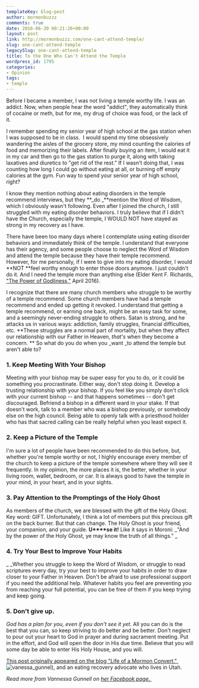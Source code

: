 ```yaml
---
templateKey: blog-post
author: mormonbuzzz
comments: true
date: 2016-06-30 00:21:26+00:00
layout: post
link: http://mormonbuzzz.com/one-cant-attend-temple/
slug: one-cant-attend-temple
legacySlug: one-cant-attend-temple
title: To the One Who Can't Attend the Temple
wordpress_id: 1795
categories:
- Opinion
tags:
- temple
---
```


Before I became a member, I was not living a temple worthy life. I was an addict. Now, when people hear the word "addict", they automatically think of cocaine or meth, but for me, my drug of choice was food, or the lack of it.

I remember spending my senior year of high school at the gas station when I was supposed to be in class.  I would spend my time obsessively wandering the aisles of the grocery store, my mind counting the calories of food and memorizing their labels. After finally buying an item, I would eat it in my car and then go to the gas station to purge it, along with taking laxatives and diuretics to "get rid of the rest." If I wasn't doing that, I was counting how long I could go without eating at all, or burning off empty calories at the gym. Fun way to spend your senior year of high school, right?

I know they mention nothing about eating disorders in the temple recommend interviews, but they **_do _**mention the Word of Wisdom, which I obviously wasn't following. Even after I joined the church, I still struggled with my eating disorder behaviors. I truly believe that if I didn't have the Church, especially the temple, I WOULD NOT have stayed as strong in my recovery as I have.

There have been too many days where I contemplate using eating disorder behaviors and immediately think of the temple. I understand that everyone has their agency, and some people choose to neglect the Word of Wisdom and attend the temple because they have their temple recommend. However, for me personally, if I were to give into my eating disorder, I would **NOT **feel worthy enough to enter those doors anymore. I just couldn't do it. And I need the temple more than anything else (Elder Kent F. Richards, ["The Power of Godliness,"](https://www.lds.org/general-conference/2016/04/the-power-of-godliness?lang=eng) April 2016).

I recognize that there are many church members who struggle to be worthy of a temple recommend. Some church members have had a temple recommend and ended up getting it revoked. I understand that getting a temple recommend, or earning one back, might be an easy task for some, and a seemingly never-ending struggle to others. Satan is strong, and he attacks us in various ways: addiction, family struggles, financial difficulties, etc. **These struggles are a normal part of mortality, but when they affect our relationship with our Father in Heaven, _that's_ when they become a concern.
**
So what do you do when you _want _to attend the temple but aren't able to?


### 1. Keep Meeting With Your Bishop


Meeting with your bishop may be super easy for you to do, or it could be something you procrastinate. Either way, don't stop doing it. Develop a trusting relationship with your bishop. If you feel like you simply don't click with your current bishop -- and that happens sometimes -- don't get discouraged. Befriend a bishop in a different ward in your stake. If that doesn't work, talk to a member who was a bishop previously, or somebody else on the high council. Being able to openly talk with a priesthood holder who has that sacred calling can be really helpful when you least expect it.


### 2. Keep a Picture of the Temple


I'm sure a lot of people have been recommended to do this before, but, whether you're temple worthy or not, I highly encourage every member of the church to keep a picture of the temple somewhere where they will see it frequently. In my opinion, the more places it is, the better, whether in your living room, wallet, bedroom, or car. It is always good to have the temple in your mind, in your heart, and in your sights.


### 3. Pay Attention to the Promptings of the Holy Ghost


As members of the church, we are blessed with the gift of the Holy Ghost. Key word: GIFT. Unfortunately, I think a lot of members put this precious gift on the back burner. But that can change. The Holy Ghost is your friend, your companion, and your guide. **U****se it!** Like it says in Moroni: _"And by the power of the Holy Ghost, ye may know the truth of all things." _


### 4. Try Your Best to Improve Your Habits


_ _Whether you struggle to keep the Word of Wisdom, or struggle to read scriptures every day, try your best to improve your habits in order to draw closer to your Father in Heaven. Don't be afraid to use professional support if you need the additional help. Whatever habits you feel are preventing you from reaching your full potential, you can be free of them if you keep trying and keep going.


### 5. Don't give up.


_God has a plan for you, even if you don't see it yet._ All you can do is the best that you can, so keep striving to do better and be better. Don't neglect to pour out your heart to God in prayer and during sacrament meeting. Put in the effort, and God will open the door in His due time. Believe that you will some day be able to enter His Holy House, and you will.

[This post originally appeared on the blog "Life of a Mormon Convert." ](http://lifeofamormonconvert.blogspot.com/2016/06/to-one-who-cant-attend-temple.html?m=1)
![vanessa_gunnel](/img/)), and an eating recovery advocate who lives in Utah.

_Read more from Vannessa Gunnell on [her Facebook page. ](https://www.facebook.com/lifeofamormonconvert/?fref=ts)_
